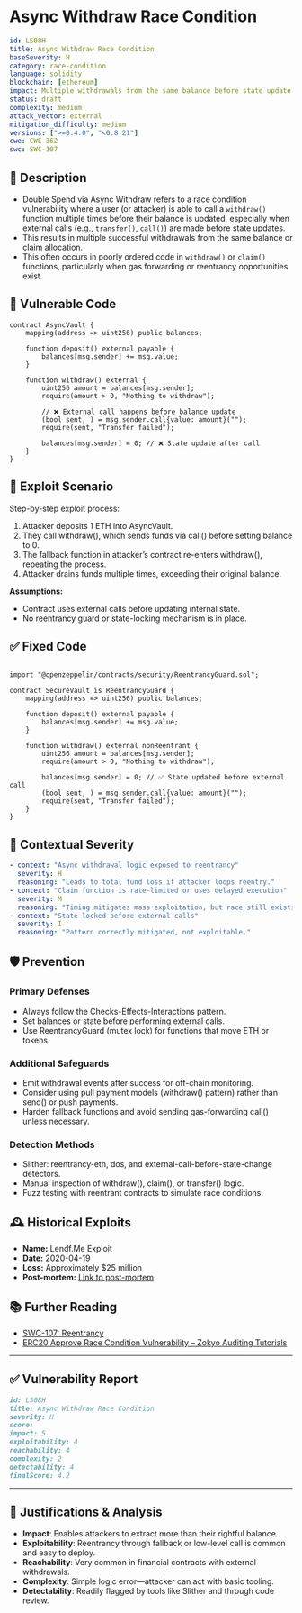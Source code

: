 # Async Withdraw Race Condition

```YAML
id: LS08H
title: Async Withdraw Race Condition 
baseSeverity: H
category: race-condition
language: solidity
blockchain: [ethereum]
impact: Multiple withdrawals from the same balance before state update
status: draft
complexity: medium
attack_vector: external
mitigation_difficulty: medium
versions: [">=0.4.0", "<0.8.21"]
cwe: CWE-362
swc: SWC-107
```

## 📝 Description

- Double Spend via Async Withdraw refers to a race condition vulnerability where a user (or attacker) is able to call a `withdraw()` function multiple times before their balance is updated, especially when external calls (e.g., `transfer()`, `call()`) are made before state updates. 
- This results in multiple successful withdrawals from the same balance or claim allocation.
- This often occurs in poorly ordered code in `withdraw()` or `claim()` functions, particularly when gas forwarding or reentrancy opportunities exist.

## 🚨 Vulnerable Code

```solidity
contract AsyncVault {
    mapping(address => uint256) public balances;

    function deposit() external payable {
        balances[msg.sender] += msg.value;
    }

    function withdraw() external {
        uint256 amount = balances[msg.sender];
        require(amount > 0, "Nothing to withdraw");

        // ❌ External call happens before balance update
        (bool sent, ) = msg.sender.call{value: amount}("");
        require(sent, "Transfer failed");

        balances[msg.sender] = 0; // ❌ State update after call
    }
}
```

## 🧪 Exploit Scenario

Step-by-step exploit process:

1. Attacker deposits 1 ETH into AsyncVault.
2. They call withdraw(), which sends funds via call() before setting balance to 0.
3. The fallback function in attacker’s contract re-enters withdraw(), repeating the process.
4. Attacker drains funds multiple times, exceeding their original balance.

**Assumptions:**

- Contract uses external calls before updating internal state.
- No reentrancy guard or state-locking mechanism is in place.

## ✅ Fixed Code

```solidity

import "@openzeppelin/contracts/security/ReentrancyGuard.sol";

contract SecureVault is ReentrancyGuard {
    mapping(address => uint256) public balances;

    function deposit() external payable {
        balances[msg.sender] += msg.value;
    }

    function withdraw() external nonReentrant {
        uint256 amount = balances[msg.sender];
        require(amount > 0, "Nothing to withdraw");

        balances[msg.sender] = 0; // ✅ State updated before external call
        (bool sent, ) = msg.sender.call{value: amount}("");
        require(sent, "Transfer failed");
    }
}
```

## 🧭 Contextual Severity

```yaml
- context: "Async withdrawal logic exposed to reentrancy"
  severity: H
  reasoning: "Leads to total fund loss if attacker loops reentry."
- context: "Claim function is rate-limited or uses delayed execution"
  severity: M
  reasoning: "Timing mitigates mass exploitation, but race still exists."
- context: "State locked before external calls"
  severity: I
  reasoning: "Pattern correctly mitigated, not exploitable."
```
## 🛡️ Prevention

### Primary Defenses

- Always follow the Checks-Effects-Interactions pattern.
- Set balances or state before performing external calls.
- Use ReentrancyGuard (mutex lock) for functions that move ETH or tokens.

### Additional Safeguards

- Emit withdrawal events after success for off-chain monitoring.
- Consider using pull payment models (withdraw() pattern) rather than send() or push payments.
- Harden fallback functions and avoid sending gas-forwarding call() unless necessary.

### Detection Methods

- Slither: reentrancy-eth, dos, and external-call-before-state-change detectors.
- Manual inspection of withdraw(), claim(), or transfer() logic.
- Fuzz testing with reentrant contracts to simulate race conditions.

## 🕰️ Historical Exploits

- **Name:** Lendf.Me Exploit 
- **Date:** 2020-04-19 
- **Loss:** Approximately $25 million 
- **Post-mortem:** [Link to post-mortem](https://blockapex.io/top-10-smart-contract-vulnerabilities/) 
  
## 📚 Further Reading

- [SWC-107: Reentrancy](https://swcregistry.io/docs/SWC-107) 
- [ERC20 Approve Race Condition Vulnerability – Zokyo Auditing Tutorials](https://zokyo-auditing-tutorials.gitbook.io/zokyo-tutorials/tutorials/tutorial-3-approvals-and-safe-approvals/vulnerability-examples/erc20-approve-race-condition-vulnerability) 

--- 

## ✅ Vulnerability Report

```markdown
id: LS08H
title: Async Withdraw Race Condition 
severity: H
score:
impact: 5         
exploitability: 4 
reachability: 4   
complexity: 2     
detectability: 4  
finalScore: 4.2
```

---

## 📄 Justifications & Analysis

- **Impact**: Enables attackers to extract more than their rightful balance.
- **Exploitability**: Reentrancy through fallback or low-level call is common and easy to deploy.
- **Reachability**: Very common in financial contracts with external withdrawals.
- **Complexity**: Simple logic error—attacker can act with basic tooling.
- **Detectability**: Readily flagged by tools like Slither and through code review.
